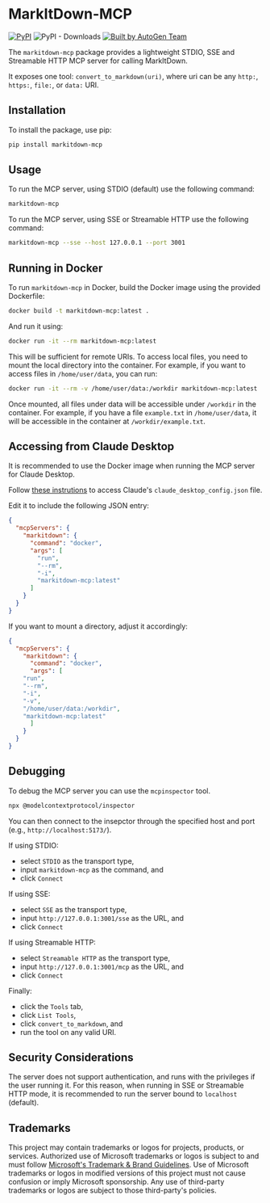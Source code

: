 # MarkItDown-MCP

[![PyPI](https://img.shields.io/pypi/v/markitdown-mcp.svg)](https://pypi.org/project/markitdown-mcp/)
![PyPI - Downloads](https://img.shields.io/pypi/dd/markitdown-mcp)
[![Built by AutoGen Team](https://img.shields.io/badge/Built%20by-AutoGen%20Team-blue)](https://github.com/microsoft/autogen)

The `markitdown-mcp` package provides a lightweight STDIO, SSE and Streamable HTTP MCP server for calling MarkItDown.

It exposes one tool: `convert_to_markdown(uri)`, where uri can be any `http:`, `https:`, `file:`, or `data:` URI.

## Installation

To install the package, use pip:

```bash
pip install markitdown-mcp
```

## Usage

To run the MCP server, using STDIO (default) use the following command:


```bash	
markitdown-mcp
```

To run the MCP server, using SSE or Streamable HTTP use the following command:

```bash	
markitdown-mcp --sse --host 127.0.0.1 --port 3001
```

## Running in Docker

To run `markitdown-mcp` in Docker, build the Docker image using the provided Dockerfile:
```bash
docker build -t markitdown-mcp:latest .
```

And run it using:
```bash
docker run -it --rm markitdown-mcp:latest
```
This will be sufficient for remote URIs. To access local files, you need to mount the local directory into the container. For example, if you want to access files in `/home/user/data`, you can run:

```bash
docker run -it --rm -v /home/user/data:/workdir markitdown-mcp:latest
```

Once mounted, all files under data will be accessible under `/workdir` in the container. For example, if you have a file `example.txt` in `/home/user/data`, it will be accessible in the container at `/workdir/example.txt`.

## Accessing from Claude Desktop

It is recommended to use the Docker image when running the MCP server for Claude Desktop.

Follow [these instrutions](https://modelcontextprotocol.io/quickstart/user#for-claude-desktop-users) to access Claude's `claude_desktop_config.json` file.

Edit it to include the following JSON entry:

```json
{
  "mcpServers": {
    "markitdown": {
      "command": "docker",
      "args": [
        "run",
        "--rm",
        "-i",
        "markitdown-mcp:latest"
      ]
    }
  }
}
```

If you want to mount a directory, adjust it accordingly:

```json
{
  "mcpServers": {
    "markitdown": {
      "command": "docker",
      "args": [
	"run",
	"--rm",
	"-i",
	"-v",
	"/home/user/data:/workdir",
	"markitdown-mcp:latest"
      ]
    }
  }
}
```

## Debugging

To debug the MCP server you can use the `mcpinspector` tool.

```bash
npx @modelcontextprotocol/inspector
```

You can then connect to the insepctor through the specified host and port (e.g., `http://localhost:5173/`).

If using STDIO:
* select `STDIO` as the transport type,
* input `markitdown-mcp` as the command, and
* click `Connect`

If using SSE:
* select `SSE` as the transport type,
* input `http://127.0.0.1:3001/sse` as the URL, and
* click `Connect`

If using Streamable HTTP:
* select `Streamable HTTP` as the transport type,
* input `http://127.0.0.1:3001/mcp` as the URL, and
* click `Connect`

Finally:
* click the `Tools` tab,
* click `List Tools`,
* click `convert_to_markdown`, and
* run the tool on any valid URI.

## Security Considerations

The server does not support authentication, and runs with the privileges if the user running it. For this reason, when running in SSE or Streamable HTTP mode, it is recommended to run the server bound to `localhost` (default).


## Trademarks

This project may contain trademarks or logos for projects, products, or services. Authorized use of Microsoft
trademarks or logos is subject to and must follow
[Microsoft's Trademark & Brand Guidelines](https://www.microsoft.com/en-us/legal/intellectualproperty/trademarks/usage/general).
Use of Microsoft trademarks or logos in modified versions of this project must not cause confusion or imply Microsoft sponsorship.
Any use of third-party trademarks or logos are subject to those third-party's policies.

